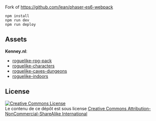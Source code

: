 Fork of https://github.com/lean/phaser-es6-webpack

    npm install
    npm run dev
    npm run deploy

## Assets

**Kenney.nl**:
- [roguelike-rpg-pack](http://kenney.nl/assets/roguelike-rpg-pack)
- [roguelike-characters](http://kenney.nl/assets/roguelike-characters)
- [roguelike-caves-dungeons](http://kenney.nl/assets/roguelike-caves-dungeons)
- [roguelike-indoors](http://kenney.nl/assets/roguelike-indoors)

## License

<a rel="license" href="http://creativecommons.org/licenses/by-nc-sa/4.0/"><img alt="Creative Commons License" style="border-width:0" src="https://i.creativecommons.org/l/by-nc-sa/4.0/88x31.png" /></a><br />Le contenu de ce dépôt est sous license <a rel="license" href="http://creativecommons.org/licenses/by/4.0/">Creative Commons Attribution-NonCommercial-ShareAlike  International</a>

